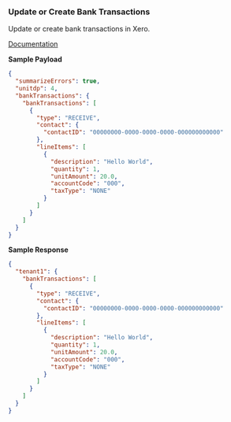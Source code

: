 ### Update or Create Bank Transactions

Update or create bank transactions in Xero.

[Documentation](https://xeroapi.github.io/xero-node/accounting/index.html#api-Accounting-updateOrCreateBankTransactions)

**Sample Payload**
```json
{
  "summarizeErrors": true,
  "unitdp": 4,
  "bankTransactions": {
    "bankTransactions": [
      {
        "type": "RECEIVE",
        "contact": {
          "contactID": "00000000-0000-0000-0000-000000000000"
        },
        "lineItems": [
          {
            "description": "Hello World",
            "quantity": 1,
            "unitAmount": 20.0,
            "accountCode": "000",
            "taxType": "NONE"
          }
        ]
      }
    ]
  }
}
```

**Sample Response**
```json
{
  "tenant1": {
    "bankTransactions": [
      {
        "type": "RECEIVE",
        "contact": {
          "contactID": "00000000-0000-0000-0000-000000000000"
        },
        "lineItems": [
          {
            "description": "Hello World",
            "quantity": 1,
            "unitAmount": 20.0,
            "accountCode": "000",
            "taxType": "NONE"
          }
        ]
      }
    ]
  }
}
```
